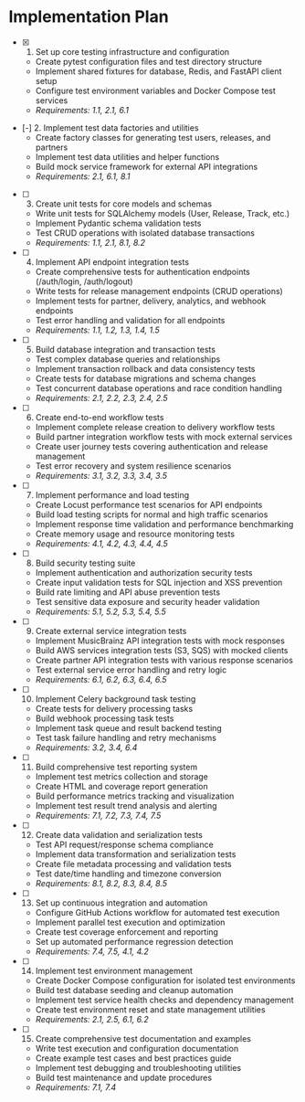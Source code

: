 # Implementation Plan

- [x] 1. Set up core testing infrastructure and configuration
  - Create pytest configuration files and test directory structure
  - Implement shared fixtures for database, Redis, and FastAPI client setup
  - Configure test environment variables and Docker Compose test services
  - _Requirements: 1.1, 2.1, 6.1_

- [-] 2. Implement test data factories and utilities
  - Create factory classes for generating test users, releases, and partners
  - Implement test data utilities and helper functions
  - Build mock service framework for external API integrations
  - _Requirements: 2.1, 6.1, 8.1_

- [ ] 3. Create unit tests for core models and schemas
  - Write unit tests for SQLAlchemy models (User, Release, Track, etc.)
  - Implement Pydantic schema validation tests
  - Test CRUD operations with isolated database transactions
  - _Requirements: 1.1, 2.1, 8.1, 8.2_

- [ ] 4. Implement API endpoint integration tests
  - Create comprehensive tests for authentication endpoints (/auth/login, /auth/logout)
  - Write tests for release management endpoints (CRUD operations)
  - Implement tests for partner, delivery, analytics, and webhook endpoints
  - Test error handling and validation for all endpoints
  - _Requirements: 1.1, 1.2, 1.3, 1.4, 1.5_

- [ ] 5. Build database integration and transaction tests
  - Test complex database queries and relationships
  - Implement transaction rollback and data consistency tests
  - Create tests for database migrations and schema changes
  - Test concurrent database operations and race condition handling
  - _Requirements: 2.1, 2.2, 2.3, 2.4, 2.5_

- [ ] 6. Create end-to-end workflow tests
  - Implement complete release creation to delivery workflow tests
  - Build partner integration workflow tests with mock external services
  - Create user journey tests covering authentication and release management
  - Test error recovery and system resilience scenarios
  - _Requirements: 3.1, 3.2, 3.3, 3.4, 3.5_

- [ ] 7. Implement performance and load testing
  - Create Locust performance test scenarios for API endpoints
  - Build load testing scripts for normal and high traffic scenarios
  - Implement response time validation and performance benchmarking
  - Create memory usage and resource monitoring tests
  - _Requirements: 4.1, 4.2, 4.3, 4.4, 4.5_

- [ ] 8. Build security testing suite
  - Implement authentication and authorization security tests
  - Create input validation tests for SQL injection and XSS prevention
  - Build rate limiting and API abuse prevention tests
  - Test sensitive data exposure and security header validation
  - _Requirements: 5.1, 5.2, 5.3, 5.4, 5.5_

- [ ] 9. Create external service integration tests
  - Implement MusicBrainz API integration tests with mock responses
  - Build AWS services integration tests (S3, SQS) with mocked clients
  - Create partner API integration tests with various response scenarios
  - Test external service error handling and retry logic
  - _Requirements: 6.1, 6.2, 6.3, 6.4, 6.5_

- [ ] 10. Implement Celery background task testing
  - Create tests for delivery processing tasks
  - Build webhook processing task tests
  - Implement task queue and result backend testing
  - Test task failure handling and retry mechanisms
  - _Requirements: 3.2, 3.4, 6.4_

- [ ] 11. Build comprehensive test reporting system
  - Implement test metrics collection and storage
  - Create HTML and coverage report generation
  - Build performance metrics tracking and visualization
  - Implement test result trend analysis and alerting
  - _Requirements: 7.1, 7.2, 7.3, 7.4, 7.5_

- [ ] 12. Create data validation and serialization tests
  - Test API request/response schema compliance
  - Implement data transformation and serialization tests
  - Create file metadata processing and validation tests
  - Test date/time handling and timezone conversion
  - _Requirements: 8.1, 8.2, 8.3, 8.4, 8.5_

- [ ] 13. Set up continuous integration and automation
  - Configure GitHub Actions workflow for automated test execution
  - Implement parallel test execution and optimization
  - Create test coverage enforcement and reporting
  - Set up automated performance regression detection
  - _Requirements: 7.4, 7.5, 4.1, 4.2_

- [ ] 14. Implement test environment management
  - Create Docker Compose configuration for isolated test environments
  - Build test database seeding and cleanup automation
  - Implement test service health checks and dependency management
  - Create test environment reset and state management utilities
  - _Requirements: 2.1, 2.5, 6.1, 6.2_

- [ ] 15. Create comprehensive test documentation and examples
  - Write test execution and configuration documentation
  - Create example test cases and best practices guide
  - Implement test debugging and troubleshooting utilities
  - Build test maintenance and update procedures
  - _Requirements: 7.1, 7.4_
